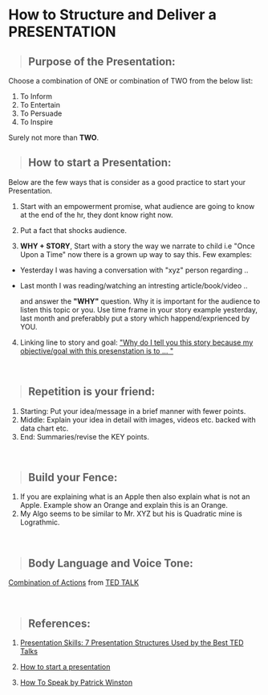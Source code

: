 # **How to Structure and Deliver a PRESENTATION**

> ## Purpose of the Presentation:

Choose a combination of ONE or combination of TWO from the below list:

1. To Inform
2. To Entertain
3. To Persuade
4. To Inspire

Surely not more than **TWO**. 
&nbsp;

> ## How to start a Presentation:

Below are the few ways that is consider as a good practice to start your Presentation.

1. Start with an empowerment promise, what audience are going to know at the end of the hr, they dont know right now.

2. Put a fact that shocks audience. 

3. **WHY + STORY**, Start with a story the way we narrate to child i.e "Once Upon a Time" now there is a grown up way to say this. Few examples:

- Yesterday I was having a conversation with "xyz" person regarding ..

- Last month I was reading/watching an intresting article/book/video ..

    and answer the **"WHY"** question. Why it is important for the audience to listen this topic or you. Use time frame in your story example yesterday, last month and preferabbly put a story which happend/exprienced by YOU.

4. Linking line to story and goal: <ins> "Why do I tell you this story because my objective/goal with this presenstation is to ... "</ins>

&nbsp;


> ## Repetition is your friend:
1. Starting: Put your idea/message in a brief manner with fewer points.
2. Middle: Explain your idea in detail with images, videos etc. backed with data
chart etc.
3. End: Summaries/revise the KEY points.

&nbsp;

> ## Build your Fence:
1. If you are explaining what is an Apple then also explain what is not an Apple. Example show an Orange and explain this is an Orange. 
2. My Algo seems to be similar to Mr. XYZ but his is Quadratic mine is Lograthmic.

&nbsp;

> ## Body Language and Voice Tone:

[Combination of Actions](https://youtu.be/K0pxo-dS9Hc?t=922)
from [TED TALK](https://www.youtube.com/watch?v=K0pxo-dS9Hc)

&nbsp;

> ## References:
1.  [Presentation Skills: 7 Presentation Structures Used by the Best TED Talks](https://www.youtube.com/watch?v=hMk5s1y486I)

2. [How to start a presentation](https://www.youtube.com/watch?v=LrjlW00kkws)

3. [How To Speak by Patrick Winston](https://www.youtube.com/watch?v=Unzc731iCUY)

